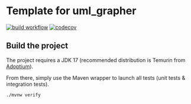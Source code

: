 # Template for uml_grapher

[![build workflow](https://github.com/TonyTEKAH/uml_grapher/actions/workflows/build.yml/badge.svg)](https://github.com/TonyTEKAH/uml_grapher/actions)
[![codecov](https://codecov.io/gh/TonyTEKAH/uml_grapher/branch/main/graph/badge.svg)](https://codecov.io/gh/TonyTEKAH/uml_grapher)

## Build the project

The project requires a JDK 17 (recommended distribution is Temurin from [Adoptium](https://adoptium.net/)).

From there, simply use the Maven wrapper to launch all tests (unit tests & integration tests).

`./mvnw verify`
